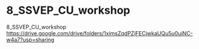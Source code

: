 # 8_SSVEP_CU_workshop
8_SSVEP_CU_workshop https://drive.google.com/drive/folders/1ximsZqdPZjFECjwkaUQu5u0uiNC-w4a7?usp=sharing

